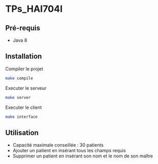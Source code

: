 # TPs_HAI704I

## Pré-requis

- Java 8

## Installation

Compiler le projet

```bash
make compile
```

Executer le serveur

```bash
make server
```

Executer le client

```bash
make interface
```
## Utilisation

- Capacité maximale conseillée : 30 patients
- Ajouter un patient en insérant tous les champs requis
- Supprimer un patient en insérant son nom et le nom de son maître

